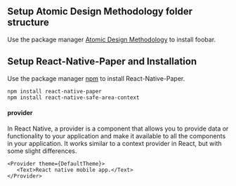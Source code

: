 ## Setup Atomic Design Methodology folder structure 

Use the package manager [Atomic Design Methodology](https://atomicdesign.bradfrost.com/chapter-2/) to install foobar.

## Setup React-Native-Paper and Installation

Use the package manager [npm](https://callstack.github.io/react-native-paper/docs/guides/getting-started/) to install React-Native-Paper.

```
npm install react-native-paper
npm install react-native-safe-area-context
```
#### provider
In React Native, a provider is a component that allows you to provide data or functionality to your application and make it available to all the components in your application. It works similar to a context provider in React, but with some slight differences.
```
<Provider theme={DefaultTheme}>
   <Text>React native mobile app.</Text>
</Provider>
```